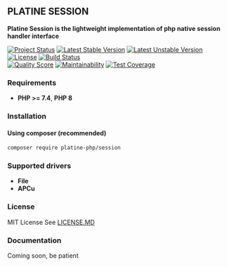 ## PLATINE SESSION
**Platine Session is the lightweight implementation of php native session handler interface**

[![Project Status](http://opensource.box.com/badges/active.svg)](http://opensource.box.com/badges)
[![Latest Stable Version](https://poser.pugx.org/platine-php/session/v)](https://packagist.org/packages/platine-php/session)
[![Latest Unstable Version](https://poser.pugx.org/platine-php/session/v/unstable)](https://packagist.org/packages/platine-php/session)
[![License](https://poser.pugx.org/platine-php/session/license)](https://packagist.org/packages/platine-php/session)
[![Build Status](https://img.shields.io/travis/platine-php/session/develop.svg?style=flat-square)](https://travis-ci.com/platine-php/session)  
[![Quality Score](https://img.shields.io/scrutinizer/g/platine-php/session.svg?style=flat-square)](https://scrutinizer-ci.com/g/platine-php/session)
[![Maintainability](https://api.codeclimate.com/v1/badges/75143ed74a0998ad942f/maintainability)](https://codeclimate.com/github/platine-php/session/maintainability)
[![Test Coverage](https://api.codeclimate.com/v1/badges/75143ed74a0998ad942f/test_coverage)](https://codeclimate.com/github/platine-php/session/test_coverage)

### Requirements 
- **PHP >= 7.4**, **PHP 8** 

### Installation
#### Using composer (recommended)
```bash
composer require platine-php/session
```

### Supported drivers 
- **File**
- **APCu**


### License
MIT License See [LICENSE.MD](LICENSE.MD)

### Documentation 
Coming soon, be patient
